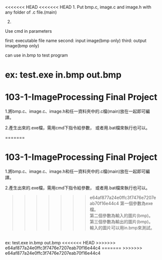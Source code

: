 <<<<<<< HEAD
<<<<<<< HEAD
1.
Put bmp.c, image.c and image.h with any folder of .c file.(main)

2.
Use cmd in parameters

first: executable file name
second: input image(bmp only)
third: output image(bmp only)

can use in.bmp to test program

ex: 
test.exe in.bmp out.bmp
=======
<h1>103-1-ImageProcessing Final Project</h1>
1.將bmp.c、image.c、image.h和任一資料夾中的.c檔(main)放在一起即可編譯。

2.產生出來的.exe檔，需用cmd下指令給參數，
或者用.bat檔來執行也可以。

=======
<h1>103-1-ImageProcessing Final Project</h1>
1.將bmp.c、image.c、image.h和任一資料夾中的.c檔(main)放在一起即可編譯。

2.產生出來的.exe檔，需用cmd下指令給參數，
或者用.bat檔來執行也可以。

>>>>>>> e64af877a24e0ffc3f7476e7207eab70f16e44c4
第一個參數為exe檔。</br>
第二個參數為輸入的圖片(bmp)。</br>
第三個參數為輸出的圖片(bmp)。</br>
輸入的圖片可以用in.bmp來測試。</br>
</br>
ex: test.exe in.bmp out.bmp
<<<<<<< HEAD
>>>>>>> e64af877a24e0ffc3f7476e7207eab70f16e44c4
=======
>>>>>>> e64af877a24e0ffc3f7476e7207eab70f16e44c4
